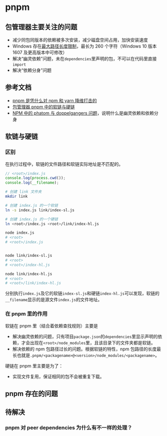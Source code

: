 # pnpm

## 包管理器主要关注的问题

- 减少同包同版本的依赖被多次安装，减少磁盘空间占用，加快安装速度
- Windows 存在[最大路径长度限制](https://learn.microsoft.com/zh-cn/windows/win32/fileio/maximum-file-path-limitation?tabs=cmd)，最长为 260 个字符（Windows 10 版本 1607 及更高版本中可修改）
- 解决“幽灵依赖”问题，未在`dependencies`里声明的包，不可以在代码里直接`import`
- 解决“依赖分身”问题

## 参考文档

- [pnpm 是凭什么对 npm 和 yarn 降维打击的](https://juejin.cn/post/7127295203177676837)
- [包管理器 pnpm 中的软链与硬链](https://juejin.cn/post/7044807973868142622)
- [NPM 中的 phatom 与 doppelgangers 问题](https://zhuanlan.zhihu.com/p/353208988)，说明什么是幽灵依赖和依赖分身

## 软链与硬链

### 区别

在执行过程中，软链的文件路径和软链实际地址是不匹配的。

```js
// <root>/index.js
console.log(process.cwd());
console.log(__filename);
```

```sh
# 创建 link 文件夹
mkdir link

# 创建 index.js 的一个软链
ln -s index.js link/index-sl.js

# 创建 index.js 的一个硬链
ln <root>/index.js <root>/link/index-hl.js
```

```sh
node index.js
# <root>
# <root>/index.js


node link/index-sl.js
# <root>
# <root>/index-hl.js

node link/index-hl.js
# <root>
# <root>/link/index-hl.js
```

分别执行`index.js`及它的软链`index-sl.js`和硬链`index-hl.js`可以发现，软链的`__filename`显示的是源文件`index.js`的文件地址。

### 在 pnpm 里的作用

软链在 pnpm 里（结合着依赖查找规则）主要是

- 解决幽灵依赖的问题，只有项目`package.json`的`dependencies`里显示声明的依赖，才会出现在`<root>/node_modules`里，且该目录下的文件夹都是软链。
- 解决依赖的 npm 包路径过长的问题。根据软链的特性，npm 包路径的长度最长也就是`.pnpm/<packagename>@<version>/node_modules/<packagename>`。

硬链在 pnpm 里主要是为了：

- 实现文件复用，保证相同的包不会被重复下载。

## pnpm 存在的问题

## 待解决

### pnpm 对 peer dependencies 为什么有不一样的处理？
